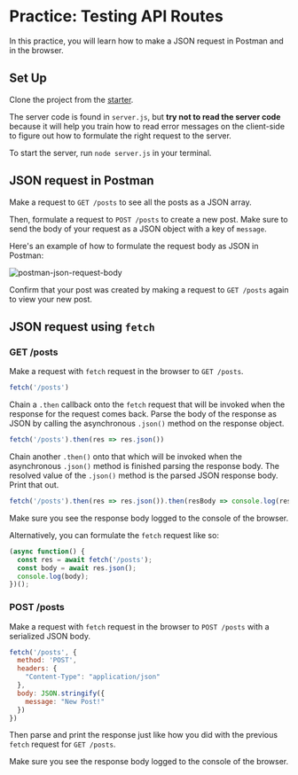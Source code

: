 # Practice: Testing API Routes

In this practice, you will learn how to make a JSON request in Postman and in
the browser.

## Set Up

Clone the project from the [starter].

The server code is found in `server.js`, but **try not to read the server code**
because it will help you train how to read error messages on the client-side to
figure out how to formulate the right request to the server.

To start the server, run `node server.js` in your terminal.

## JSON request in Postman

Make a request to `GET /posts` to see all the posts as a JSON array.

Then, formulate a request to `POST /posts` to create a new post. Make sure to
send the body of your request as a JSON object with a key of `message`.

Here's an example of how to formulate the request body as JSON in Postman:

![postman-json-request-body]

Confirm that your post was created by making a request to `GET /posts` again
to view your new post.

## JSON request using `fetch`

### GET /posts

Make a request with `fetch` request in the browser to `GET /posts`.

```js
fetch('/posts')
```

Chain a `.then` callback onto the `fetch` request that will be invoked when the
response for the request comes back. Parse the body of the response as JSON by
calling the asynchronous `.json()` method on the response object.

```js
fetch('/posts').then(res => res.json())
```

Chain another `.then()` onto that which will be invoked when the asynchronous
`.json()` method is finished parsing the response body. The resolved value of
the `.json()` method is the parsed JSON response body. Print that out.

```js
fetch('/posts').then(res => res.json()).then(resBody => console.log(resBody));
```

Make sure you see the response body logged to the console of the browser.

Alternatively, you can formulate the `fetch` request like so:

```js
(async function() {
  const res = await fetch('/posts');
  const body = await res.json();
  console.log(body);
})();
```

### POST /posts

Make a request with `fetch` request in the browser to `POST /posts` with a
serialized JSON body.

```js
fetch('/posts', {
  method: 'POST',
  headers: {
    "Content-Type": "application/json"
  },
  body: JSON.stringify({
    message: "New Post!"
  })
})
```

Then parse and print the response just like how you did with the previous
`fetch` request for `GET /posts`.

Make sure you see the response body logged to the console of the browser.

[postman-json-request-body]: https://appacademy-open-assets.s3-us-west-1.amazonaws.com/Modular-Curriculum/content/week-08/assets/postman-json-request-body.PNG
[starter]: https://github.com/appacademy-starters/practice-testing-api-routes